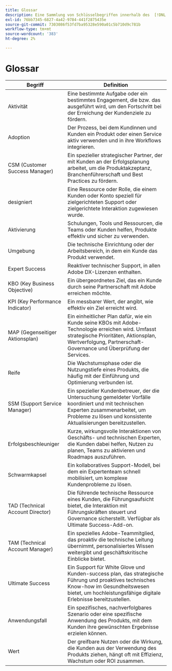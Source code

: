 ```yaml
---
title: Glossar
description: Eine Sammlung von Schlüsselbegriffen innerhalb des  [!DNL Adobe Success] -Portals und ihrer Definitionen.
exl-id: 76bb7345-6827-4a42-9784-441f2875435e
source-git-commit: 7303086f53fd7ba95328e590a01c5b710d9c781b
workflow-type: tm+mt
source-wordcount: '383'
ht-degree: 2%

---
```


# Glossar

| Begriff | Definition |
|--------------- |------------ |
| Aktivität | Eine bestimmte Aufgabe oder ein bestimmtes Engagement, die bzw. das ausgeführt wird, um den Fortschritt bei der Erreichung der Kundenziele zu fördern. |
| Adoption | Der Prozess, bei dem Kundinnen und Kunden ein Produkt oder einen Service aktiv verwenden und in ihre Workflows integrieren. |
| CSM (Customer Success Manager) | Ein spezieller strategischer Partner, der mit Kunden an der Erfolgsplanung arbeitet, um die Produktakzeptanz, Branchenführerschaft und Best Practices zu fördern. |
| designiert | Eine Ressource oder Rolle, die einem Kunden oder Konto speziell für zielgerichteten Support oder zielgerichtete Interaktion zugewiesen wurde. |
| Aktivierung | Schulungen, Tools und Ressourcen, die Teams oder Kunden helfen, Produkte effektiv und sicher zu verwenden. |
| Umgebung | Die technische Einrichtung oder der Arbeitsbereich, in dem ein Kunde das Produkt verwendet. |
| Expert Success | Reaktiver technischer Support, in allen Adobe DX-Lizenzen enthalten. |
| KBO (Key Business Objective) | Ein übergeordnetes Ziel, das ein Kunde durch seine Partnerschaft mit Adobe erreichen möchte. |
| KPI (Key Performance Indicator) | Ein messbarer Wert, der angibt, wie effektiv ein Ziel erreicht wird. |
| MAP (Gegenseitiger Aktionsplan) | Ein einheitlicher Plan dafür, wie ein Kunde seine KBOs mit Adobe-Technologie erreichen wird. Umfasst strategische Prioritäten, Aktionsplan, Wertverfolgung, Partnerschaft-Governance und Überprüfung der Services. |
| Reife | Die Wachstumsphase oder die Nutzungstiefe eines Produkts, die häufig mit der Einführung und Optimierung verbunden ist. |
| SSM (Support Service Manager) | Ein spezieller Kundenbetreuer, der die Untersuchung gemeldeter Vorfälle koordiniert und mit technischen Experten zusammenarbeitet, um Probleme zu lösen und konsistente Aktualisierungen bereitzustellen. |
| Erfolgsbeschleuniger | Kurze, wirkungsvolle Interaktionen von Geschäfts- und technischen Experten, die Kunden dabei helfen, Nutzen zu planen, Teams zu aktivieren und Roadmaps auszuführen. |
| Schwarmkapsel | Ein kollaboratives Support-Modell, bei dem ein Expertenteam schnell mobilisiert, um komplexe Kundenprobleme zu lösen. |
| TAD (Technical Account Director) | Die führende technische Ressource eines Kunden, die Führungsaufsicht bietet, die Interaktion mit Führungskräften steuert und Governance sicherstellt. Verfügbar als Ultimate Success-Add-on. |
| TAM (Technical Account Manager) | Ein spezielles Adobe-Teammitglied, das proaktiv die technische Leitung übernimmt, personalisiertes Wissen weitergibt und geschäftskritische Einblicke bietet. |
| Ultimate Success | Ein Support für White Glove und Kunden-success plan, das strategische Führung und proaktives technisches Know-how im Gesundheitswesen bietet, um hochleistungsfähige digitale Erlebnisse bereitzustellen. |
| Anwendungsfall | Ein spezifisches, nachverfolgbares Szenario oder eine spezifische Anwendung des Produkts, mit dem Kunden ihre gewünschten Ergebnisse erzielen können. |
| Wert | Der greifbare Nutzen oder die Wirkung, die Kunden aus der Verwendung des Produkts ziehen, hängt oft mit Effizienz, Wachstum oder ROI zusammen. |
